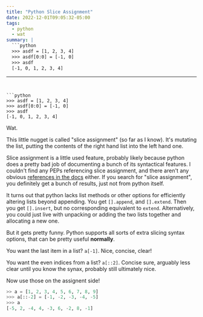 ```yaml
---
title: "Python Slice Assignment"
date: 2022-12-01T09:05:32-05:00
tags:
  - python
  - wat
summary: |
  ```python
  >>> asdf = [1, 2, 3, 4]
  >>> asdf[0:0] = [-1, 0]
  >>> asdf
  [-1, 0, 1, 2, 3, 4]
  ```
---
```


```python
>>> asdf = [1, 2, 3, 4]
>>> asdf[0:0] = [-1, 0]
>>> asdf
[-1, 0, 1, 2, 3, 4]
```

Wat.

This little nugget is called "slice assignment" (so far as I know). It's mutating
the list, putting the contents of the right hand list into the left hand one.

Slice assignment is a little used feature, probably likely because python does
a pretty bad job of documenting a bunch of its syntactical features. I couldn't
find any PEPs referencing slice assignment, and there aren't any obvious
[references in the docs](https://docs.python.org/3/search.html?q=slice+assignment&check_keywords=yes&area=default)
either. If you search for "slice assignment", you definitely get a bunch of results,
just not from python itself.

It turns out that python lacks list methods or other options for efficiently
altering lists beyond appending. You get `[].append`, and `[].extend`. Then you
get `[].insert`, but no corresponding equivalent to `extend`. Alternatively,
you could just live with unpacking or adding the two lists together and allocating
a new one.

But it gets pretty funny. Python supports all sorts of extra slicing syntax options,
that can be pretty useful **normally**.

You want the last item in a list? `a[-1]`. Nice, concise, clear!

You want the even indices from a list? `a[::2]`. Concise sure, arguably less clear until
you know the synax, probably still ultimately nice.

Now use those on the assignent side!

```python
>> a = [1, 2, 3, 4, 5, 6, 7, 8, 9]
>>> a[::-2] = [-1, -2, -3, -4, -5]
>>> a
[-5, 2, -4, 4, -3, 6, -2, 8, -1]
```
